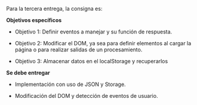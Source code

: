 Para la tercera entrega, la consigna es:

**Objetivos específicos**
- Objetivo 1: Definir eventos a manejar y su función de respuesta.

- Objetivo 2: Modificar el DOM, ya sea para definir elementos al cargar la página o para realizar salidas de un procesamiento.

- Objetivo 3: Almacenar datos en el localStorage y recuperarlos


**Se debe entregar**
- Implementación con uso de JSON y Storage.

- Modificación del DOM y detección de eventos de usuario.
